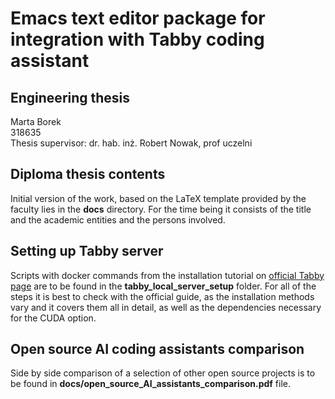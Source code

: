 # Emacs text editor package for integration with Tabby coding assistant
## Engineering thesis
Marta Borek  
318635  
Thesis supervisor:
dr. hab. inż. Robert Nowak, prof uczelni

## Diploma thesis contents
Initial version of the work, based on the LaTeX template provided by the faculty lies in the **docs** directory. For the time being it consists of the title and the academic entities and the persons involved.

## Setting up Tabby server
Scripts with docker commands from the installation tutorial on [official Tabby page](https://tabby.tabbyml.com/docs/quick-start/installation/docker/) are to be found in the **tabby_local_server_setup** folder.
For all of the steps it is best to check with the official guide, as the installation methods vary and it covers them all in detail, as well as the dependencies necessary for the CUDA option.

## Open source AI coding assistants comparison
Side by side comparison of a selection of other open source projects is to be found in **docs/open_source_AI_assistants_comparison.pdf** file.





